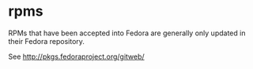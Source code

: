rpms
====

RPMs that have been accepted into Fedora are generally only updated in their
Fedora repository.

See http://pkgs.fedoraproject.org/gitweb/
